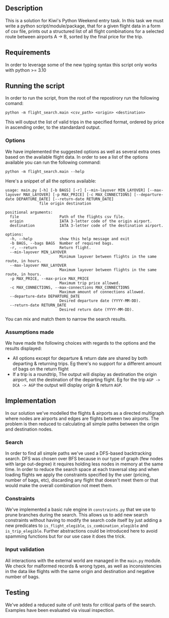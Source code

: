 ## Description
This is a solution for Kiwi's Python Weekend entry task. In this task we must write a python script/module/package, that for a given flight data in a form of csv file, prints out a structured list of all flight combinations for a selected route between airports A -> B, sorted by the final price for the trip.

## Requirements
In order to leverage some of the new typing syntax this script only works with python >= 3.10

## Running the script
In order to run the script, from the root of the repostirory run the following comand:
```shell
python -m flight_search.main <csv_path> <origin> <destination>
```
This will output the list of valid trips in the specified format, ordered by price in ascending order, to the standardard output.

### Options
We have implemented the suggested options as well as several extra ones based on the available flight data. In order to see a list of the options available you can run the following command:
```shell
python -m flight_search.main --help
```

Here's a snippet of all the options available:
```shell
usage: main.py [-h] [-b BAGS] [-r] [--min-layover MIN_LAYOVER] [--max-layover MAX_LAYOVER] [-p MAX_PRICE] [-c MAX_CONNECTIONS] [--departure-date DEPARTURE_DATE] [--return-date RETURN_DATE]
               file origin destination

positional arguments:
  file                  Path of the flights csv file.
  origin                IATA 3-letter code of the origin airport.
  destination           IATA 3-letter code of the destination airport.

options:
  -h, --help            show this help message and exit
  -b BAGS, --bags BAGS  Number of required bags.
  -r, --return          Return flight.
  --min-layover MIN_LAYOVER
                        Minimum layover between flights in the same route, in hours.
  --max-layover MAX_LAYOVER
                        Maximum layover between flights in the same route, in hours.
  -p MAX_PRICE, --max-price MAX_PRICE
                        Maximum trip price allowed.
  -c MAX_CONNECTIONS, --max-connections MAX_CONNECTIONS
                        Maximum amount of connections allowed.
  --departure-date DEPARTURE_DATE
                        Desired departure date (YYYY-MM-DD).
  --return-date RETURN_DATE
                        Desired return date (YYYY-MM-DD).
```
You can mix and match them to narrow the search results.

### Assumptions made
We have made the following choices with regards to the options and the results displayed:
 * All options except for departure & return date are shared by both departing & returning trips. Eg there's no support for a different amount
 of bags on the return flight
 * If a trip is a roundtrip, The output will display as destination the origin airport, not the destination of the departing flight. Eg for the trip `AGP -> DCA -> AGP` the output will display origin & return `AGP`.

## Implementation
In our solution we've modelled the flights & airports as a directed multigraph where nodes are airports and edges are flights between two airports. The problem is then reduced to calculating all simple paths between the origin and destination nodes.

### Search
In order to find all simple paths we've used a DFS-based backtracking search. DFS was chosen over BFS because in our type of graph (few nodes with large out-degree) it requires holding less nodes in memory at the same time. In order to reduce the search space at each traversal step and when loading flights we apply the constraints specified by the user (pricing, number of bags, etc), discarding any flight that doesn't meet them or that would make the overall combination not meet them.

### Constraints
We've implemented a basic rule engine in `constraints.py` that we use to prune branches during the search. This allows us to add new search constraints without having to modify the search code itself by just adding a new predicates to `is_flight_elegible`, `is_combination_elegible` and `is_trip_elegible`. Further abstractions could be introduced here to avoid spamming functions but for our use case it does the trick.

### Input validation
All interactions with the external world are managed in the `main.py` module. We check for malformed records & wrong types, as well as inconsistencies in the data like flights with the same origin and destination and negative number of bags.

## Testing
We've added a reduced suite of unit tests for critical parts of the search. Examples have been evaluated via visual inspection.
